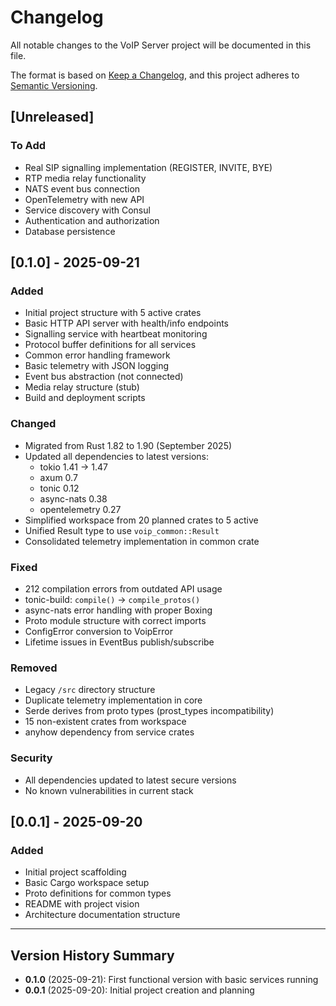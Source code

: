 # Changelog

All notable changes to the VoIP Server project will be documented in this file.

The format is based on [Keep a Changelog](https://keepachangelog.com/en/1.1.0/),
and this project adheres to [Semantic Versioning](https://semver.org/spec/v2.0.0.html).

## [Unreleased]

### To Add
- Real SIP signalling implementation (REGISTER, INVITE, BYE)
- RTP media relay functionality
- NATS event bus connection
- OpenTelemetry with new API
- Service discovery with Consul
- Authentication and authorization
- Database persistence

## [0.1.0] - 2025-09-21

### Added
- Initial project structure with 5 active crates
- Basic HTTP API server with health/info endpoints
- Signalling service with heartbeat monitoring
- Protocol buffer definitions for all services
- Common error handling framework
- Basic telemetry with JSON logging
- Event bus abstraction (not connected)
- Media relay structure (stub)
- Build and deployment scripts

### Changed
- Migrated from Rust 1.82 to 1.90 (September 2025)
- Updated all dependencies to latest versions:
  - tokio 1.41 → 1.47
  - axum 0.7
  - tonic 0.12
  - async-nats 0.38
  - opentelemetry 0.27
- Simplified workspace from 20 planned crates to 5 active
- Unified Result type to use `voip_common::Result`
- Consolidated telemetry implementation in common crate

### Fixed
- 212 compilation errors from outdated API usage
- tonic-build: `compile()` → `compile_protos()`
- async-nats error handling with proper Boxing
- Proto module structure with correct imports
- ConfigError conversion to VoipError
- Lifetime issues in EventBus publish/subscribe

### Removed
- Legacy `/src` directory structure
- Duplicate telemetry implementation in core
- Serde derives from proto types (prost_types incompatibility)
- 15 non-existent crates from workspace
- anyhow dependency from service crates

### Security
- All dependencies updated to latest secure versions
- No known vulnerabilities in current stack

## [0.0.1] - 2025-09-20

### Added
- Initial project scaffolding
- Basic Cargo workspace setup
- Proto definitions for common types
- README with project vision
- Architecture documentation structure

---

## Version History Summary

- **0.1.0** (2025-09-21): First functional version with basic services running
- **0.0.1** (2025-09-20): Initial project creation and planning